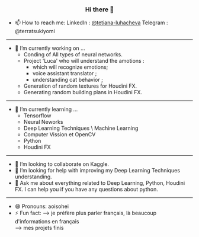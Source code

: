 ### <p align="center"> Hi there 👋<p>
- 📫 How to reach me:
LinkedIn : [@tetiana-luhacheva](https://www.linkedin.com/in/tetiana-luhacheva/)
Telegram : @terratsukiyomi
***
- 🔭 I’m currently working on ...
  - Conding of All types of neural networks.
  - Project 'Luca' who will understand the amotions :
    - which will recognize emotions;
    - voice assistant translator ;
    - understanding cat behavior ;
  - Generation of random textures for Houdini FX.
  - Generating random building plans in Houdini FX.  
***
- 🌱 I’m currently learning ...
  - Tensorflow
  - Neural Neworks
  - Deep Learning Techniques \ Machine Learning
  - Computer Vission et OpenCV
  - Python
  - Houdini FX
***
- 👯 I’m looking to collaborate on Kaggle.
- 🤔 I’m looking for help with improving my Deep Learning Techniques understanding.
- 💬 Ask me about everything related to Deep Learning, Python, Houdini FX. I can help you if you have any questions about python.
***
- 😄 Pronouns: aoisohei
- ⚡ Fun fact:
-->  je préfère plus parler français, là beaucoup d'informations en français  
-->  mes projets finis 
